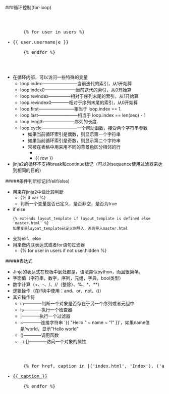 ###循环控制(for-loop)
<pre>
    <ul>
    {% for user in users %}
        <li>{{ user.username|e }}</li>
    {% endfor %}
    </ul>
</pre>
- 在循环内部，可以访问一些特殊的变量
    + loop.index————————当前迭代的索引，从1开始算
    + loop.index0———————当前迭代的索引，从0开始算
    + loop.revindex—————相对于序列末尾的索引，从1开始算
    + loop.revindex0————相对于序列末尾的索引，从0开始算
    + loop.first————————相当于 loop.index == 1.
    + loop.last—————————相当于 loop.index == len(seq) - 1
    + loop.length———————序列的长度.
    + loop.cycle————————一个帮助函数，接受两个字符串参数
        * 如果当前循环索引是偶数，则显示第一个字符串
        * 如果当前循环索引是奇数，则显示第二个字符串
        * 常被在表格中用来用不同的背景色区分相邻的行
            - <li class="{{ loop.cycle('odd', 'even') }}">{{ row }}</li>
- jinja2的循环不支持break和continue标记（可以对sequence使用过滤器来达到相同的目的）

#####条件判断标记(if/elif/else)
- 用来在jinja2中做比较判断
    + {% if var %}
    + 判断一个变量是否已定义，是否非空，是否为true
- <do something> if <something is true> else <do something else>
    ```
    {% extends layout_template if layout_template is defined else 'master.html' %}
    如果变量layout_template已定义则导入，否则导入master.html
    ```
- 支持elif、else
- 用来做内联表达式或者for语句过滤器
    + {% for user in users if not user.hidden %}


#####表达式
- Jinja的表达式在模板中到处都是，语法类似python，而且很简单。
- 字面值（字符串，数字，序列，元组，字典，bool类型）
- 数字计算（+、-、/、//（整除）、%、*、**）
- 逻辑操作（在if块中使用：and、or、not、()）
- 其它操作符
    + in————判断一个对象是否存在于另一个序列或者元组中
    + is————执行一个检查器
    + |————执行一个过滤器
    + ~————连接字符串 '{{ "Hello " ~ name ~ "!" }}'，如果name值是'world，显示"Hello world"
    + ()————调用函数
    + . / []————访问一个对象的属性

<pre>
    <ul>
    {% for href, caption in [('index.html', 'Index'), ('about.html', 'About'), ('downloads.html', 'Downloads')] %}
        <li><a href="{{ href }}">{{ caption }}</a></li>
    {% endfor %}
    </ul>
</pre>